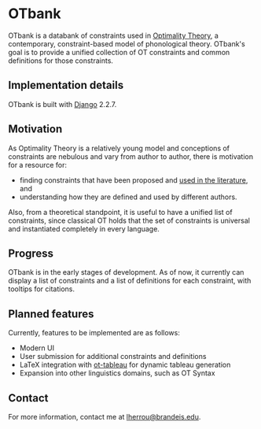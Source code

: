 # OTbank
OTbank is a databank of constraints used in [Optimality Theory](https://en.wikipedia.org/wiki/Optimality_Theory), a contemporary, constraint-based model of phonological theory. OTbank's goal is to provide a unified collection of OT constraints and common definitions for those constraints.
## Implementation details
OTbank is built with [Django](https://www.djangoproject.com/) 2.2.7.
## Motivation
As Optimality Theory is a relatively young model and conceptions of constraints are nebulous and vary from author to author, there is motivation for a resource for:
* finding constraints that have been proposed and [used in the literature](http://roa.rutgers.edu/), and
* understanding how they are defined and used by different authors.

Also, from a theoretical standpoint, it is useful to have a unified list of constraints, since classical OT holds that the set of constraints is universal and instantiated completely in every language.
## Progress
OTbank is in the early stages of development. As of now, it currently can display a list of constraints and a list of definitions for each constraint, with tooltips for citations.
## Planned features
Currently, features to be implemented are as follows:
* Modern UI
* User submission for additional constraints and definitions
* LaTeX integration with [ot-tableau](https://ctan.org/pkg/ot-tableau) for dynamic tableau generation
* Expansion into other linguistics domains, such as OT Syntax
## Contact
For more information, contact me at lherrou@brandeis.edu.
